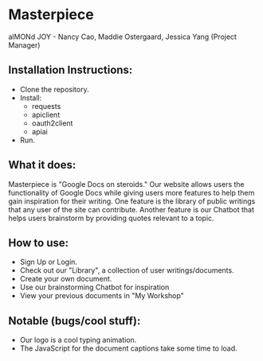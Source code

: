 # Masterpiece
alMONd JOY - Nancy Cao, Maddie Ostergaard, Jessica Yang (Project Manager)

## Installation Instructions: ##
- Clone the repository.
- Install:
    - requests
    - apiclient
    - oauth2client
    - apiai
- Run.

## What it does: ##
Masterpiece is "Google Docs on steroids." Our website allows users the functionality of Google Docs while giving users more features to help them gain inspiration for their writing. One feature is the library of public writings that any user of the site can contribute. Another feature is our Chatbot that helps users brainstorm by providing quotes relevant to a topic.

## How to use: ##
- Sign Up or Login.
- Check out our "Library", a collection of user writings/documents.
- Create your own document.
- Use our brainstorming Chatbot for inspiration
- View your previous documents in "My Workshop"

## Notable (bugs/cool stuff): ##
- Our logo is a cool typing animation.
- The JavaScript for the document captions take some time to load.
